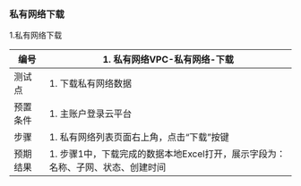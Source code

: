 ### 私有网络下载

1.私有网络下载

| 编号     | 1. 私有网络VPC-私有网络-下载                                 |
| -------- | ------------------------------------------------------------ |
| 测试点   | 1. 下载私有网络数据                                          |
| 预置条件 | 1. 主账户登录云平台                                          |
| 步骤     | 1. 私有网络列表页面右上角，点击“下载”按键                    |
| 预期结果 | 1. 步骤1中，下载完成的数据本地Excel打开，展示字段为：名称、子网、状态、创建时间 |

